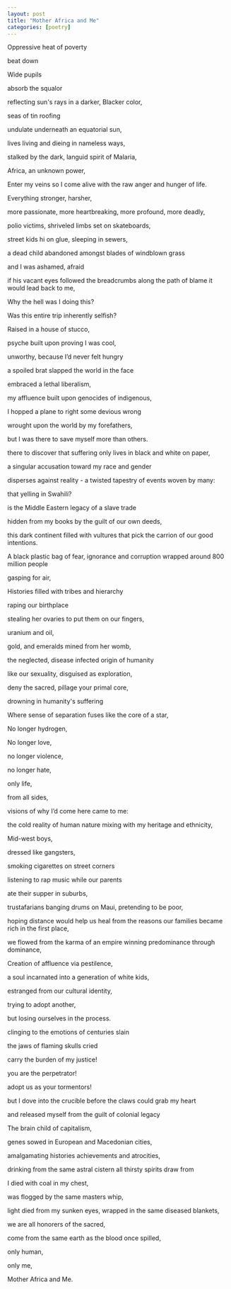```yaml
---
layout: post
title: "Mother Africa and Me"
categories: [poetry]
---
```


Oppressive heat of poverty

beat down

Wide pupils

absorb the squalor  

reflecting sun's rays in a darker, Blacker color,

seas of tin roofing

undulate underneath an equatorial sun,

lives living and dieing in nameless ways,

stalked by the dark, languid spirit of Malaria,

Africa, an unknown power,

Enter my veins so I come alive with the raw anger and hunger of life.

Everything stronger, harsher,

more passionate, more heartbreaking, more profound, more deadly,

polio victims, shriveled limbs set on skateboards,

street kids hi on glue, sleeping in sewers,

a dead child abandoned amongst blades of windblown grass

and I was ashamed, afraid

if his vacant eyes followed the breadcrumbs along the path of blame it would lead back to me,

Why the hell was I doing this?

Was this entire trip inherently selfish?

Raised in a house of stucco,

psyche built upon proving I was cool,

unworthy, because I’d never felt hungry

a spoiled brat slapped the world in the face

embraced a lethal liberalism,

my affluence built upon genocides of indigenous,

I hopped a plane to right some devious wrong

wrought upon the world by my forefathers,

but I was there to save myself more than others.

there to discover that suffering only lives in black and white on paper,

a singular accusation toward my race and gender

disperses against reality - a twisted tapestry of events woven by many:

that yelling in Swahili?

is the Middle Eastern legacy of a slave trade

hidden from my books by the guilt of our own deeds,  

this dark continent filled with vultures that pick the carrion of our good intentions.

A black plastic bag of fear, ignorance and corruption wrapped around 800 million people

gasping for air,  

Histories filled with tribes and hierarchy

raping our birthplace

stealing her ovaries to put them on our fingers,

uranium and oil,

gold, and emeralds mined from her womb,

the neglected, disease infected origin of humanity

like our sexuality, disguised as exploration,

deny the sacred, pillage your primal core,

drowning in humanity's suffering

Where sense of separation fuses like the core of a star,

No longer hydrogen,

No longer love,

no longer violence,

no longer hate,

only life,

from all sides,

visions of why I’d come here came to me:

the cold reality of human nature mixing with my heritage and ethnicity,

Mid-west boys,

dressed like gangsters,

smoking cigarettes on street corners

listening to rap music while our parents

ate their supper in suburbs,

trustafarians banging drums on Maui, pretending to be poor,

hoping distance would help us heal from the reasons our families became rich in the first place,

we flowed from the karma of an empire winning predominance through dominance,

Creation of affluence via pestilence,

a soul incarnated into a generation of white kids,

estranged from our cultural identity,

trying to adopt another,

but losing ourselves in the process.

clinging to the emotions of centuries slain

the jaws of flaming skulls cried

carry the burden of my justice!

you are the perpetrator!

adopt us as your tormentors!

but I dove into the crucible before the claws could grab my heart

and released myself from the guilt of colonial legacy

The brain child of capitalism,

genes sowed in European and Macedonian cities,

amalgamating histories achievements and atrocities,

drinking from the same astral cistern all thirsty spirits draw from

I died with coal in my chest,

was flogged by the same masters whip,

light died from my sunken eyes, wrapped in the same diseased blankets,

we are all honorers of the sacred,

come from the same earth as the blood once spilled,

only human,

only me,

Mother Africa and Me.
